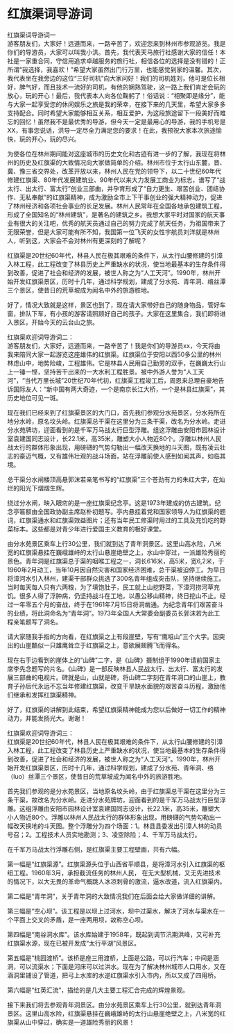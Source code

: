 # 红旗渠词导游词  
红旗渠词导游词一  
游客朋友们，大家好！远道而来，一路辛苦了，欢迎您来到林州市参观游览。我是你们的导游员，大家可以叫我小洪。首先，我代表天马旅行社感谢大家的信任！本社是一家重合同，守信用追求卓越服务的旅行社，相信各位的选择是没有错的！正所谓“我选择，我喜欢！”希望大家虽然出门行万里，也能感觉到家的温馨。其次，我代表坐在我旁边的这位“三好司机”向大家问好！我们的司机姓刘，他可是位长相好，脾气好，而且技术一流好的司机，有他的娴熟驾驶，这一路上我们肯定会玩的放心，玩的开心！最后，我代表本人向各位鞠躬了！俗话说：“相聚即是缘分”，能与大家一起享受您的休闲娱乐之旅是我的荣幸，在接下来的几天里，希望大家多多支持配合。同时希望大家能够相互关系，相互爱护，为这段旅途留下一段美好而难忘的回忆！虽然我不是最优秀的导游，但今天一定是最用心的导游，我的手机号是XX，有事您说话，洪导一定尽全力满足您的要求！在此，我预祝大家本次旅途愉快，玩的开心，玩的尽兴。  

为使各位在林州期间能对这座城市的历史文化和古迹有进一步的了解，我现在将林州的历史及红旗渠的大致情况向大家做简单的介绍。林州市位于太行山东麓，晋、冀、豫三省交界处，改革开放以来，林州人民在党的领导下，以二十世纪60年代修建红旗渠、80年代发展建筑业、90年代以来大力发展工商业为标志，谱写了“战太行、出太行、富太行”创业三部曲，并孕育形成了“自力更生、艰苦创业、团结协作、无私奉献”的红旗渠精神，成为激励全市上下干事创业的强大精神动力，促进了林州经济和各项社会事业的长足发展。林州人民常年在全国各地承包建筑工程，形成了全国知名的“林州建筑”，是著名的建筑之乡。我想大家平时对国家的航天事业有很大的关注吧，优秀的航天员通过自己的努力完成了航天任务，为祖国带来了无限荣誉，但是大家可能有所不知，我国第一位飞天的女性宇航员刘洋就是林州人，听到这，大家会不会对林州有更深刻的了解呢？  

红旗渠是20世纪60年代，林县人民在极其艰难的条件下，从太行山腰修建的引漳入林工程，此工程改变了林县历史上严重缺水的状况，使当地最基本的生存条件得到改善，促进了社会和经济的发展，被世人称之为“人工天河”。1990年，林州开始开发红旗渠景区，历时十几年，通过科学规划，建成了分水苑、青年洞、络丝潭三个景区，使昔日的荒草坡成为闻名中外的旅游胜地。  

好了，情况大致就是这样，景区也到了，现在请大家带好自己的随身物品，管好车窗，排队下车，有小孩的游客请照顾好自己的孩子。大家在这里集合，我们即将进入景区，开始今天的云台山之旅。  

红旗渠欢迎词导游词二：  
游客朋友们，大家好，远道而来，一路辛苦了！我是你们的导游员xx，今天将由我来陪同大家一起游览这座雄伟的红旗渠。红旗渠位于安阳以西50多公里的林州林虑山中，地势险峻，工程雄伟。它是林县人民用自己勤劳的双手，在巍巍太行山上一锤一悭，坚持苦干出来的一大水利工程胜景。被中外游人誉为“人工天河”，“当代万里长城”20世纪70年代初，红旗渠工程竣工后，周恩来总理自豪地告诉国际友人：“新中国有两大奇迹，一个是南京长江大桥，一个是林县红旗渠”，其历史地位可见一斑。  

现在我们已经来到了红旗渠景区的大门口，首先我们参观分水苑景区，分水苑所在地分水岭，原名坟头岭。红旗渠总干渠在这里分为三条干渠，改名为分水岭。走进分水苑牌坊，迎面看到的是千军万马战太行巨型浮雕。组这浮雕由安阳市园林设计室袁建国同志设计，长22.1米，高35米，雕塑大小人物近80个。浮雕以林州人民战太行的群体形象出现，用磅礴的气势勾勒出一幅改天换地的斗天图，既有凌云壮志的豪迈气概，又有雄伟壮观的战斗场面，站在浮雕前使人感到如闻其声，如临其境。  

总干渠分水闸楼顶高悬郭沫若亲笔书写的“红旗渠”三个苍劲有力的朱红大字，在灿烂的阳光下熠熠生辉。  

绕过分水闸，映入眼帘的是一座红旗渠纪念亭。这是1973年建成的仿古建筑。纪念亭匾额由全国政协副主席赵朴初题写。亭内悬挂着党和国家领导人为红旗渠的题词，红旗渠通水和红旗渠效益图片；还有当年民工修渠时用过的工具及充饥吃的野菜标本。这些都是对青少年进行爱国主义教育的极好课堂。  

由分水苑景区乘车上行30公里，我们就到达了青年洞景区。这里山高水险，八米宽的红旗渠悬挂在巍峨雄峙的太行山悬崖绝壁之上，水山中穿过，一派雄险秀丽的景色。青年洞是红旗渠总于渠的咽喉工程之一，洞长616米，高5米，宽6,2米，于1960年2月动工，当年10月因自然灾害和国家经济困难，总干渠被迫停工。为早日将漳河水引入林州，建渠干部群众挑选了300名青年组成突击队，坚持继续施工。当时每天每人只有六两粮，为了填饱肚子，民工就上山挖野菜，下漳河捞河草充饥。很多人得了浮肿病，仍坚持战斗在工地，以愚公移山精神，终日挖山不止。经过一年零五个月的奋战，终于在1961年7月15日将洞凿通。为纪念青年们艰苦奋斗的业绩，将此洞命名为“青年洞”。1973年全国人大常委会副委员长郭沫若为此工程亲笔题写了洞名。  

请大家随我手指的方向看，在红旗渠之上有段崖壁，写有“鹰咀山”三个大字。因突出的山崖酷似一只雄鹰耸立于红旗渠之上，意欲展翅腾飞而得名。  

现在右手边看到的崖体上的“山碑”二字，是《山碑》摄制组于1990年请前国家主席李先念题写的片名。《山碑》是一部反映林县人民战太行、出太行、富太行的发展三部曲的电视片。碑就是山，山就是碑，将山碑二字刻在青年洞口的山崖上，教育子孙后代永远不忘当年修建红旗渠，改变干旱缺水面貌的艰苦奋斗历程，激励他们继承和发挥红旗渠精神。  

好了，红旗渠的讲解到此结束，希望红旗渠精神能成为您以后做好一切工作的精神动力，并能发扬光大。谢谢！  

红旗渠欢迎词导游词三：  
红旗渠是20世纪60年代，林县人民在极其艰难的条件下，从太行山腰修建的引漳入林工程，此工程改变了林县历史上严重缺水的状况，使当地最基本的生存条件得到改善，促进了社会和经济的发展，被世人称之为“人工天河”。1990年，林州开始开发红旗渠景区，历时十几年，通过科学规划，建成了分水苑、青年洞、络（luo）丝潭三个景区，使昔日的荒草坡成为闻名中外的旅游胜地。  

首先我们参观的是分水苑景区，当地原名坟头岭，由于红旗渠总干渠在这里分为三条干渠，故改名为分水岭。走进分水苑牌坊，迎面看到的是千军万马战太行巨型浮雕。这组浮雕由安阳市园林设计室袁建国同志设计，长22.1米，高35米，雕塑大小人物近80个。浮雕以林州人民战太行的群体形象出现，用磅礴的气势勾勒出一幅改天换地的斗天图。整个浮雕分为四个场面：1。林县县委发出引漳人林的动员号召；2。工程技术人员实地勘测；3、凌空除险；4、千军万马战太行。  

在千军万马战太行浮雕右侧，是红旗渠主要工程壁画，共有六幅。  

第一幅是“红旗渠源”。红旗渠源头位于山西省平顺县，是将漳河水引入红旗渠的枢纽工程。1960年3月，承担截流任务的林州人民， 在无大型机械，又无先进技术的情况下，以大无畏的革命气概跳人冰凉刺骨的激流，逼水改道，流入红旗渠内。  

第二幅是“青年洞”，关于青年洞的大致情况我们在后面会给大家做详细的讲解。  

第三幅是“空心坝”。该工程是以坝上过河水，坝中过渠水，解决了河水与渠水在一个平面上交叉的矛盾，是一座两用坝，故称空心坝。  

第四幅是“南谷洞水库”。该水库始建于1958年，既起到调节汛期洪峰，又可补充红旗渠水源，现在已被开发成“太行平湖”风景区。  

第五幅是“桃园渡桥”。该桥是座三用渡桥，上面是公路，可以行汽车；中间是涵洞，可以流渠水；下面是河床可以过洪水。现在为了解决林州城市人口用水，又在涵洞里铺设了管道，把弓上水库的水逆红旗渠水引入市内，所以又成了四用桥。  

第六幅是“红英汇流”，描绘的是几大主要工程汇合完成的辉煌景观。  

接下来我们将去参观青年洞景区。由分水苑景区乘车上行30公里，就到达青年洞景区。这里山高水险，红旗渠悬挂在巍峨雄峙的太行山悬崖绝壁之上，八米宽的红旗渠从山中穿过，确实是一道雄险秀丽的风景！  
